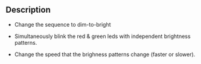 ## Description

* Change the  sequence to dim-to-bright

* Simultaneously blink the red & green leds with independent brightness patterns.

* Change the speed that the brighness patterns change (faster or slower).
